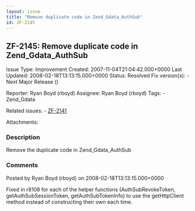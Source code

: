 ```yaml
---
layout: issue
title: "Remove duplicate code in Zend_Gdata_AuthSub"
id: ZF-2145
---
```


ZF-2145: Remove duplicate code in Zend\_Gdata\_AuthSub
------------------------------------------------------

 Issue Type: Improvement Created: 2007-11-04T21:04:42.000+0000 Last Updated: 2008-02-18T13:13:15.000+0000 Status: Resolved Fix version(s): - Next Major Release ()
 
 Reporter:  Ryan Boyd (rboyd)  Assignee:  Ryan Boyd (rboyd)  Tags: - Zend\_Gdata
 
 Related issues: - [ZF-2141](/issues/browse/ZF-2141)
 
 Attachments: 
### Description

Remove the duplicate code in Zend\_Gdata\_AuthSub

 

 

### Comments

Posted by Ryan Boyd (rboyd) on 2008-02-18T13:13:15.000+0000

Fixed in r8108 for each of the helper functions (AuthSubRevokeToken, getAuthSubSessionToken, getAuthSubTokenInfo) to use the getHttpClient method instead of constructing their own each time.

 

 